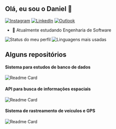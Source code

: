## Olá, eu sou o Daniel 👋

[![Instagram](https://img.shields.io/badge/Instagram-E4405F?style=for-the-badge&logo=instagram&logoColor=white)](https://instagram.com/daniboyreal)
[![LinkedIn](https://img.shields.io/badge/LinkedIn-0077B5?style=for-the-badge&logo=linkedin&logoColor=white)](https://linkedin.com/in/daniel-de-almeida-b498531b2)
[![Outlook](https://img.shields.io/badge/Microsoft_Outlook-0078D4?style=for-the-badge&logo=Outlook&logoColor=white)](mailto:danieldealmeidadev@outlook.com)

- 🌱 Atualmente estudando Engenharia de Software

<div align="left" >


  ![Status do meu perfil](https://github-readme-stats.vercel.app/api?username=DanieldeAlmeida2024&show_icons=true&theme=tokyonight)
  ![Linguagens mais usadas](https://github-readme-stats.vercel.app/api/top-langs/?username=DanieldeAlmeida2024&layout=compact&theme=tokyonight)
  
</div>

<div data-iframe-width="150" data-iframe-height="270" data-share-badge-id="ea1dfbd5-b0f8-41c7-9c4c-20c150d6cdd9" data-share-badge-host="https://www.credly.com"></div><script type="text/javascript" async src="//cdn.credly.com/assets/utilities/embed.js"></script>

## Alguns repositórios
#### Sistema para estudos de banco de dados
  ![Readme Card](https://github-readme-stats.vercel.app/api/pin/?username=DanieldeAlmeida2024&repo=banco-de-dados)
#### API para busca de informações espaciais 
  ![Readme Card](https://github-readme-stats.vercel.app/api/pin/?username=DanieldeAlmeida2024&repo=API.Informacoes.Espaciais)
#### Sistema de rastreamento de veículos e GPS
  ![Readme Card](https://github-readme-stats.vercel.app/api/pin/?username=DanieldeAlmeida2024&repo=Sistema-de-rastreamento-de-veiculos---Curso-Full-Cycle-2.0-)



   
   

